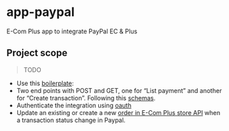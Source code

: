 # app-paypal
E-Com Plus app to integrate PayPal EC &amp; Plus

## Project scope

> TODO

* Use this [boilerplate](https://github.com/ecomclub/express-app-boilerplate): 
* Two end points with POST and GET, one for “List payment” and another for “Create transaction”. Following this [schemas](https://github.com/ecomclub/modules-api/tree/master/docs).
* Authenticate the integration using [oauth](https://developer.paypal.com/docs/api/overview/) 
* Update an existing or create a new [order in E-Com Plus store API](https://developers.e-com.plus/docs/api/#/store/orders/) when a transaction status change in Paypal.
